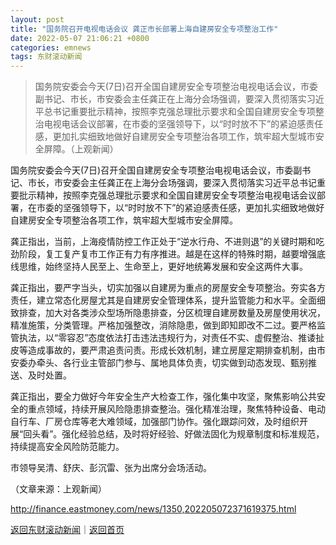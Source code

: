 ```yaml
---
layout: post
title: "国务院召开电视电话会议 龚正市长部署上海自建房安全专项整治工作"
date: 2022-05-07 21:06:21 +0800
categories: emnews
tags: 东财滚动新闻
---
```

> 国务院安委会今天(7日)召开全国自建房安全专项整治电视电话会议，市委副书记、市长，市安委会主任龚正在上海分会场强调，要深入贯彻落实习近平总书记重要批示精神，按照李克强总理批示要求和全国自建房安全专项整治电视电话会议部署，在市委的坚强领导下，以“时时放不下”的紧迫感责任感，更加扎实细致地做好自建房安全专项整治各项工作，筑牢超大型城市安全屏障。（上观新闻）

<p>国务院安委会今天(7日)召开全国自建房安全专项整治电视电话会议，市委副书记、市长，市安委会主任龚正在上海分会场强调，要深入贯彻落实习近平总书记重要批示精神，按照李克强总理批示要求和全国自建房安全专项整治电视电话会议部署，在市委的坚强领导下，以“时时放不下”的紧迫感责任感，更加扎实细致地做好自建房安全专项整治各项工作，筑牢超大型城市安全屏障。</p>
 <p>龚正指出，当前，上海疫情防控工作正处于“逆水行舟、不进则退”的关键时期和吃劲阶段，复工复产复市工作正有力有序推进。越是在这样的特殊时期，越要增强底线思维，始终坚持人民至上、生命至上，更好地统筹发展和安全这两件大事。</p>
 <p>龚正指出，要严字当头，切实加强以自建房为重点的房屋安全专项整治。夯实各方责任，建立常态化房屋尤其是自建房安全管理体系，提升监管能力和水平。全面细致排查，加大对各类涉众型场所隐患排查，分区梳理自建房数量及房屋使用状况，精准施策，分类管理。严格加强整改，消除隐患，做到即知即改不二过。要严格监管执法，以“零容忍”态度依法打击违法违规行为，对责任不实、虚假整治、推诿扯皮等造成事故的，要严肃追责问责。形成长效机制，建立房屋定期排查机制，由市安委办牵头、各行业主管部门参与、属地具体负责，切实做到动态发现、甄别推送、及时处置。</p>
 <p>龚正指出，要全力做好今年安全生产大检查工作，强化集中攻坚，聚焦影响公共安全的重点领域，持续开展风险隐患排查整治。强化精准治理，聚焦特种设备、电动自行车、厂房仓库等老大难领域，加强部门协作。强化跟踪问效，及时组织开展“回头看”。强化经验总结，及时将好经验、好做法固化为规章制度和标准规范，持续提高安全风险防范能力。</p>
 <p>市领导吴清、舒庆、彭沉雷、张为出席分会场活动。</p><p class="em_media">（文章来源：上观新闻）</p>

<http://finance.eastmoney.com/news/1350,202205072371619375.html>

[返回东财滚动新闻](//finews.withounder.com/emnews/)｜[返回首页](//finews.withounder.com/)